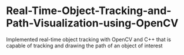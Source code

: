 # Real-Time-Object-Tracking-and-Path-Visualization-using-OpenCV
Implemented real-time object tracking with OpenCV and C++ that is capable of tracking and drawing the path of an object of interest
